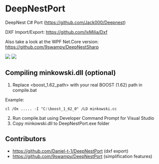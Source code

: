 # DeepNestPort
DeepNest C# Port (https://github.com/Jack000/Deepnest)

DXF Import/Export: https://github.com/IxMilia/Dxf

Also take a look at the WPF Net.Core version: https://github.com/9swampy/DeepNestSharp 

<img src="imgs/2.png"/>
<img src="imgs/3.png"/>


## Compiling minkowski.dll (optional)
1. Replace <boost_1.62_path> with your real BOOST (1.62) path in compile.bat

Example:
```
cl /Ox ..... -I "C:\boost_1_62_0" /LD minkowski.cc
```
2. Run compile.bat using Developer Command Prompt for Visual Studio
3. Copy minkowski.dll to DeepNestPort.exe folder

## Contributors
* https://github.com/Daniel-t-1/DeepNestPort (dxf export)
* https://github.com/9swampy/DeepNestPort (simplification features)
